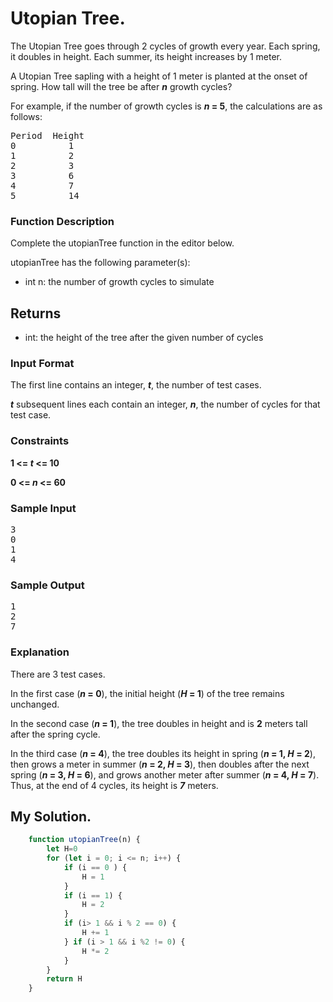 # Utopian Tree.

The Utopian Tree goes through 2 cycles of growth every year. Each spring, it doubles in height. Each summer, its height increases by 1 meter.

A Utopian Tree sapling with a height of 1 meter is planted at the onset of spring. How tall will the tree be after **_n_** growth cycles?

For example, if the number of growth cycles is **_n_ = 5**, the calculations are as follows:

<pre>
Period  Height
0          1
1          2
2          3
3          6
4          7
5          14
</pre>

### Function Description

Complete the utopianTree function in the editor below.

utopianTree has the following parameter(s):

* int n: the number of growth cycles to simulate
## Returns

* int: the height of the tree after the given number of cycles
### Input Format

The first line contains an integer, **_t_**, the number of test cases.

**_t_** subsequent lines each contain an integer, **_n_**, the number of cycles for that test case.

### Constraints

**1 <= _t_ <= 10**

**0 <= _n_ <= 60**

### Sample Input
<pre>
3
0
1
4
</pre>

### Sample Output
<pre>
1
2
7
</pre>

### Explanation

There are 3 test cases.

In the first case (**_n_ = 0**), the initial height (**_H_ = 1**) of the tree remains unchanged.

In the second case (**_n_ = 1**), the tree doubles in height and is **2** meters tall after the spring cycle.

In the third case (**_n_ = 4**), the tree doubles its height in spring (**_n_ = 1, _H_ = 2**), then grows a meter in summer (**_n_ = 2, _H_ = 3**), then doubles after the next spring (**_n_ = 3, _H_ = 6**), and grows another meter after summer (**_n_ = 4, _H_ = 7**). Thus, at the end of 4 cycles, its height is **_7_** meters.

## My Solution.

```javascript
    function utopianTree(n) {
        let H=0
        for (let i = 0; i <= n; i++) {
            if (i == 0 ) {
                H = 1
            }
            if (i == 1) {
                H = 2
            }
            if (i> 1 && i % 2 == 0) {
                H += 1
            } if (i > 1 && i %2 != 0) {
                H *= 2
            }
        }
        return H
    }
```